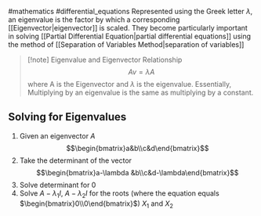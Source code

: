 #mathematics #differential_equations 
Represented using the Greek letter $\lambda$, an eigenvalue is the factor by which a corresponding [[Eigenvector|eigenvector]] is scaled. They become particularly important in solving [[Partial Differential Equation|partial differential equations]] using the method of [[Separation of Variables Method|separation of variables]]

>[!note] Eigenvalue and Eigenvector Relationship
>$$Av=\lambda A$$ where A is the Eigenvector and $\lambda$ is the eigenvalue. Essentially, Multiplying by an eigenvalue is the same as multiplying by a constant.

## Solving for Eigenvalues
1. Given an eigenvector $A$ $$\begin{bmatrix}a&b\\c&d\end{bmatrix}$$
2. Take the determinant of the vector $$\begin{bmatrix}a-\lambda &b\\c&d-\lambda\end{bmatrix}$$
4. Solve determinant for 0
5. Solve $A-\lambda_1 I$, $A-\lambda_{2}I$ for the roots (where the equation equals $\begin{bmatrix}0\\0\end{bmatrix}$) $X_{1}\text{ and }X_{2}$